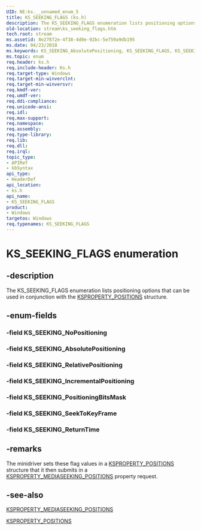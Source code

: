 ```yaml
---
UID: NE:ks.__unnamed_enum_5
title: KS_SEEKING_FLAGS (ks.h)
description: The KS_SEEKING_FLAGS enumeration lists positioning options that can be used in conjunction with the KSPROPERTY_POSITIONS structure.
old-location: stream\ks_seeking_flags.htm
tech.root: stream
ms.assetid: 8e27872e-4f38-4d0e-92bc-5e759a9db195
ms.date: 04/23/2018
ms.keywords: KS_SEEKING_AbsolutePositioning, KS_SEEKING_FLAGS, KS_SEEKING_FLAGS enumeration [Streaming Media Devices], KS_SEEKING_IncrementalPositioning, KS_SEEKING_NoPositioning, KS_SEEKING_PositioningBitsMask, KS_SEEKING_RelativePositioning, KS_SEEKING_ReturnTime, KS_SEEKING_SeekToKeyFrame, ks-struct_edea1d66-55d6-4705-ae8f-b940946b87e0.xml, ks/KS_SEEKING_AbsolutePositioning, ks/KS_SEEKING_FLAGS, ks/KS_SEEKING_IncrementalPositioning, ks/KS_SEEKING_NoPositioning, ks/KS_SEEKING_PositioningBitsMask, ks/KS_SEEKING_RelativePositioning, ks/KS_SEEKING_ReturnTime, ks/KS_SEEKING_SeekToKeyFrame, stream.ks_seeking_flags
ms.topic: enum
req.header: ks.h
req.include-header: Ks.h
req.target-type: Windows
req.target-min-winverclnt: 
req.target-min-winversvr: 
req.kmdf-ver: 
req.umdf-ver: 
req.ddi-compliance: 
req.unicode-ansi: 
req.idl: 
req.max-support: 
req.namespace: 
req.assembly: 
req.type-library: 
req.lib: 
req.dll: 
req.irql: 
topic_type:
- APIRef
- kbSyntax
api_type:
- HeaderDef
api_location:
- ks.h
api_name:
- KS_SEEKING_FLAGS
product:
- Windows
targetos: Windows
req.typenames: KS_SEEKING_FLAGS
---
```


# KS_SEEKING_FLAGS enumeration


## -description


The KS_SEEKING_FLAGS enumeration lists positioning options that can be used in conjunction with the <a href="https://msdn.microsoft.com/library/windows/hardware/ff565207">KSPROPERTY_POSITIONS</a> structure.


## -enum-fields




### -field KS_SEEKING_NoPositioning


### -field KS_SEEKING_AbsolutePositioning


### -field KS_SEEKING_RelativePositioning


### -field KS_SEEKING_IncrementalPositioning


### -field KS_SEEKING_PositioningBitsMask


### -field KS_SEEKING_SeekToKeyFrame


### -field KS_SEEKING_ReturnTime


## -remarks



The minidriver sets these flag values in a <a href="https://msdn.microsoft.com/library/windows/hardware/ff565207">KSPROPERTY_POSITIONS</a> structure that it then submits in a <a href="https://msdn.microsoft.com/library/windows/hardware/ff565185">KSPROPERTY_MEDIASEEKING_POSITIONS</a> property request.




## -see-also




<a href="https://msdn.microsoft.com/library/windows/hardware/ff565185">KSPROPERTY_MEDIASEEKING_POSITIONS</a>



<a href="https://msdn.microsoft.com/library/windows/hardware/ff565207">KSPROPERTY_POSITIONS</a>
 

 

